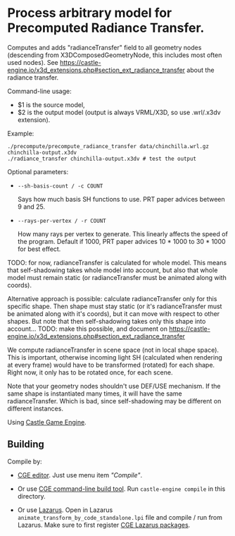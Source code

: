 # Process arbitrary model for Precomputed Radiance Transfer.

Computes and adds "radianceTransfer"
field to all geometry nodes (descending from X3DComposedGeometryNode,
this includes most often used nodes).
See https://castle-engine.io/x3d_extensions.php#section_ext_radiance_transfer
about the radiance transfer.

Command-line usage:
- $1 is the source model,
- $2 is the output model (output is always VRML/X3D, so use .wrl/.x3dv extension).

Example:

```
./precompute/precompute_radiance_transfer data/chinchilla.wrl.gz chinchilla-output.x3dv
./radiance_transfer chinchilla-output.x3dv # test the output
```

Optional parameters:

- `--sh-basis-count / -c COUNT`

    Says how much basis SH functions to use. PRT paper advices between
    9 and 25.

- `--rays-per-vertex / -r COUNT`

    How many rays per vertex to generate. This linearly affects the speed
    of the program. Default if 1000, PRT paper advices 10 * 1000 to 30 * 1000
    for best effect.

TODO: for now, radianceTransfer is calculated for whole model.
This means that self-shadowing takes whole model into account,
but also that whole model must remain static (or radianceTransfer must
be animated along with coords).

Alternative approach is possible: calculate radianceTransfer only
for this specific shape. Then shape must stay static (or it's
radianceTransfer must be animated along with it's coords), but it can
move with respect to other shapes. But note that then self-shadowing
takes only this shape into account... TODO: make this possible,
and document on
https://castle-engine.io/x3d_extensions.php#section_ext_radiance_transfer

We compute radianceTransfer in scene space (not in local shape
space). This is important, otherwise incoming light SH (calculated
when rendering at every frame) would have to be transformed (rotated)
for each shape. Right now, it only has to be rotated once, for each scene.

Note that your geometry nodes shouldn't use DEF/USE mechanism.
If the same shape is instantiated many times, it will have the same
radianceTransfer. Which is bad, since self-shadowing may be different
on different instances.

Using [Castle Game Engine](https://castle-engine.io/).

## Building

Compile by:

- [CGE editor](https://castle-engine.io/manual_editor.php). Just use menu item _"Compile"_.

- Or use [CGE command-line build tool](https://github.com/castle-engine/castle-engine/wiki/Build-Tool). Run `castle-engine compile` in this directory.

- Or use [Lazarus](https://www.lazarus-ide.org/). Open in Lazarus `animate_transform_by_code_standalone.lpi` file and compile / run from Lazarus. Make sure to first register [CGE Lazarus packages](https://castle-engine.io/documentation.php).

